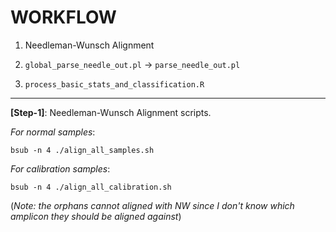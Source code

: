 # WORKFLOW

1. Needleman-Wunsch Alignment

2. `global_parse_needle_out.pl`
	-> `parse_needle_out.pl`

3. `process_basic_stats_and_classification.R`

***

**[Step-1]**:
Needleman-Wunsch Alignment scripts.

*For normal samples*: 
```
bsub -n 4 ./align_all_samples.sh
```

*For calibration samples*:
```
bsub -n 4 ./align_all_calibration.sh
``` 

(*Note: the orphans cannot aligned with NW since I don't know which amplicon they should be aligned against*)
